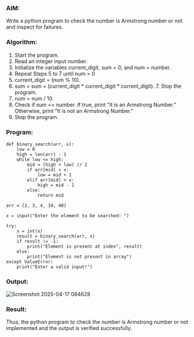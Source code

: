### AIM: 
Write a python program to check the number is Armstrong number or not and inspect for failures.

### Algorithm:

1.  Start the program.
2.	Read an integer input number.
3.	Initialize the variables current_digit, sum = 0, and num = number.
4.	Repeat Steps 5 to 7 until num > 0
5.	current_digit = (num % 10).
6.	sum = sum + (current_digit * current_digit * current_digit). 7. Stop the program.
7.	num = num / 10.
8.	Check if sum == number. If true, print "It is an Armstrong Number." Otherwise, print "It is not an Armstrong Number."
9.	Stop the program.

### Program:

```
def binary_search(arr, x):
    low = 0
    high = len(arr) - 1
    while low <= high:
        mid = (high + low) // 2
        if arr[mid] < x:
            low = mid + 1
        elif arr[mid] > x:
            high = mid - 1
        else:
            return mid  

arr = [2, 3, 4, 10, 40]

x = input("Enter the element to be searched: ")

try:
    x = int(x)
    result = binary_search(arr, x)
    if result != -1:
        print("Element is present at index", result)
    else:
        print("Element is not present in array")
except ValueError:
    print("Enter a valid input!")
```
### Output:
![Screenshot 2025-04-17 084629](https://github.com/user-attachments/assets/6ed206ad-05b1-40e6-9005-24b40d8db8ef)



### Result:
Thus, the python program to check the number is Armstrong number or not implemented and the output is verified successfully.

